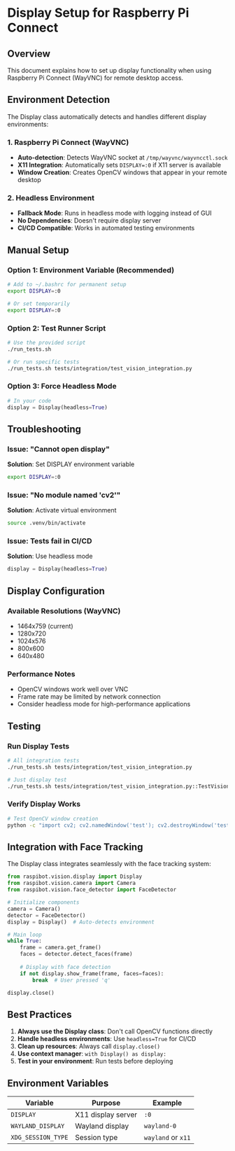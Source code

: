 # Display Setup for Raspberry Pi Connect

## Overview

This document explains how to set up display functionality when using Raspberry Pi Connect (WayVNC) for remote desktop access.

## Environment Detection

The Display class automatically detects and handles different display environments:

### 1. Raspberry Pi Connect (WayVNC)
- **Auto-detection**: Detects WayVNC socket at `/tmp/wayvnc/wayvncctl.sock`
- **X11 Integration**: Automatically sets `DISPLAY=:0` if X11 server is available
- **Window Creation**: Creates OpenCV windows that appear in your remote desktop

### 2. Headless Environment
- **Fallback Mode**: Runs in headless mode with logging instead of GUI
- **No Dependencies**: Doesn't require display server
- **CI/CD Compatible**: Works in automated testing environments

## Manual Setup

### Option 1: Environment Variable (Recommended)
```bash
# Add to ~/.bashrc for permanent setup
export DISPLAY=:0

# Or set temporarily
export DISPLAY=:0
```

### Option 2: Test Runner Script
```bash
# Use the provided script
./run_tests.sh

# Or run specific tests
./run_tests.sh tests/integration/test_vision_integration.py
```

### Option 3: Force Headless Mode
```python
# In your code
display = Display(headless=True)
```

## Troubleshooting

### Issue: "Cannot open display"
**Solution**: Set DISPLAY environment variable
```bash
export DISPLAY=:0
```

### Issue: "No module named 'cv2'"
**Solution**: Activate virtual environment
```bash
source .venv/bin/activate
```

### Issue: Tests fail in CI/CD
**Solution**: Use headless mode
```python
display = Display(headless=True)
```

## Display Configuration

### Available Resolutions (WayVNC)
- 1464x759 (current)
- 1280x720
- 1024x576
- 800x600
- 640x480

### Performance Notes
- OpenCV windows work well over VNC
- Frame rate may be limited by network connection
- Consider headless mode for high-performance applications

## Testing

### Run Display Tests
```bash
# All integration tests
./run_tests.sh tests/integration/test_vision_integration.py

# Just display test
./run_tests.sh tests/integration/test_vision_integration.py::TestVisionIntegration::test_display_integration
```

### Verify Display Works
```bash
# Test OpenCV window creation
python -c "import cv2; cv2.namedWindow('test'); cv2.destroyWindow('test'); print('Success')"
```

## Integration with Face Tracking

The Display class integrates seamlessly with the face tracking system:

```python
from raspibot.vision.display import Display
from raspibot.vision.camera import Camera
from raspibot.vision.face_detector import FaceDetector

# Initialize components
camera = Camera()
detector = FaceDetector()
display = Display()  # Auto-detects environment

# Main loop
while True:
    frame = camera.get_frame()
    faces = detector.detect_faces(frame)
    
    # Display with face detection
    if not display.show_frame(frame, faces=faces):
        break  # User pressed 'q'

display.close()
```

## Best Practices

1. **Always use the Display class**: Don't call OpenCV functions directly
2. **Handle headless environments**: Use `headless=True` for CI/CD
3. **Clean up resources**: Always call `display.close()`
4. **Use context manager**: `with Display() as display:`
5. **Test in your environment**: Run tests before deploying

## Environment Variables

| Variable | Purpose | Example |
|----------|---------|---------|
| `DISPLAY` | X11 display server | `:0` |
| `WAYLAND_DISPLAY` | Wayland display | `wayland-0` |
| `XDG_SESSION_TYPE` | Session type | `wayland` or `x11` | 